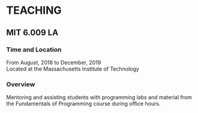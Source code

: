 # TEACHING
## MIT 6.009 LA
### Time and Location 
From August, 2018 to December, 2019  
Located at the Massachusetts Institute of Technology

### Overview
Mentoring and assisting students with programming labs and material from the Fundamentals of Programming course during office hours.
